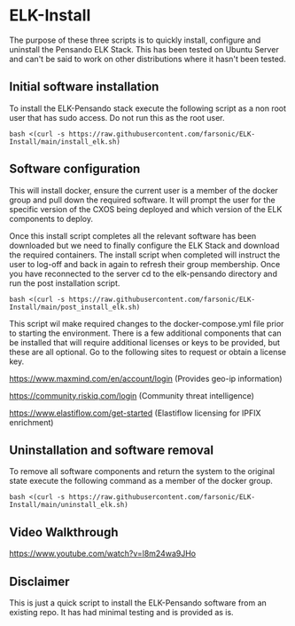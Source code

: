 # ELK-Install

The purpose of these three scripts is to quickly install, configure and uninstall the Pensando ELK Stack. 
This has been tested on Ubuntu Server and can't be said to work on other distributions where it hasn't 
been tested. 


## Initial software installation
To install the ELK-Pensando stack execute the following script as a non root user that has sudo access. 
Do not run this as the root user. 

```
bash <(curl -s https://raw.githubusercontent.com/farsonic/ELK-Install/main/install_elk.sh)
```
## Software configuration
This will install docker, ensure the current user is a member of the docker group and pull down the required 
software. It will prompt the user for the specific version of the CXOS being deployed and which version of the 
ELK components to deploy. 

Once this install script completes all the relevant software has been downloaded but we need to finally 
configure the ELK Stack and download the required containers. The install script when completed will instruct
the user to log-off and back in again to refresh their group membership. Once you have reconnected to the server 
cd to the elk-pensando directory and run the post installation script. 

```
bash <(curl -s https://raw.githubusercontent.com/farsonic/ELK-Install/main/post_install_elk.sh)
```

This script wil make required changes to the docker-compose.yml file prior to starting the environment. There is 
a few additional components that can be installed that will require additional licenses or keys to be provided, but 
these are all optional. Go to the following sites to request or obtain a license key. 

https://www.maxmind.com/en/account/login  (Provides geo-ip information)

https://community.riskiq.com/login        (Community threat intelligence)

https://www.elastiflow.com/get-started    (Elastiflow licensing for IPFIX enrichment)

## Uninstallation and software removal 
To remove all software components and return the system to the original state execute the following command as a member
of the docker group. 

```
bash <(curl -s https://raw.githubusercontent.com/farsonic/ELK-Install/main/uninstall_elk.sh)
```

## Video Walkthrough

https://www.youtube.com/watch?v=l8m24wa9JHo

## Disclaimer

This is just a quick script to install the ELK-Pensando software from an existing repo. It has had minimal testing and 
is provided as is. 
